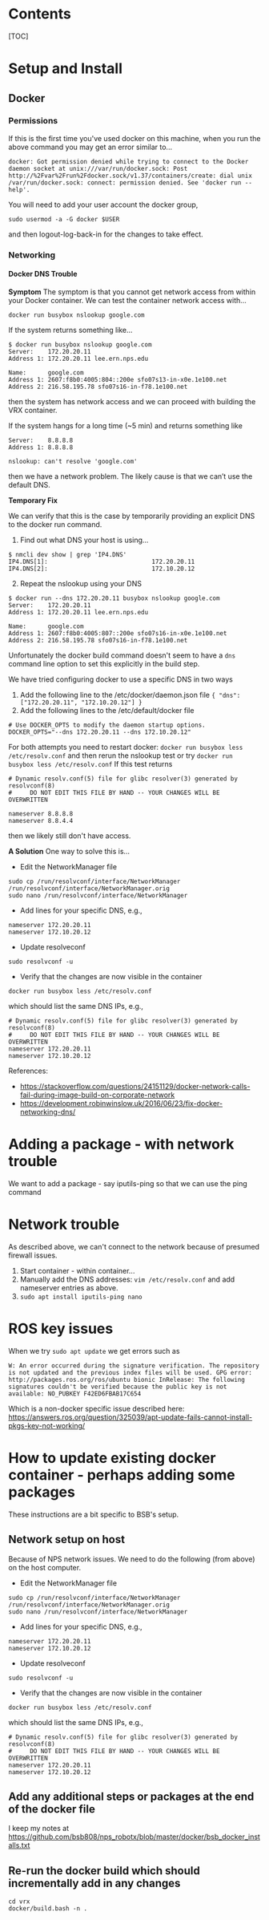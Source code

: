 # Contents
[TOC]


# Setup and Install #

## Docker ##

### Permissions ###
If this is the first time you've used docker on this machine, when you run the above command you may get an error similar to...
```
docker: Got permission denied while trying to connect to the Docker daemon socket at unix:///var/run/docker.sock: Post http://%2Fvar%2Frun%2Fdocker.sock/v1.37/containers/create: dial unix /var/run/docker.sock: connect: permission denied. See 'docker run --help'.
```

You will need to add your user account the docker group,
```
sudo usermod -a -G docker $USER
```
and then logout-log-back-in for the changes to take effect.

### Networking ###

#### Docker DNS Trouble ####

**Symptom**
The symptom is that you cannot get network access from within your Docker container.  We can test the container network access with...

```docker run busybox nslookup google.com```

If the system returns something like…
```
$ docker run busybox nslookup google.com
Server:    172.20.20.11
Address 1: 172.20.20.11 lee.ern.nps.edu

Name:      google.com
Address 1: 2607:f8b0:4005:804::200e sfo07s13-in-x0e.1e100.net
Address 2: 216.58.195.78 sfo07s16-in-f78.1e100.net
```
then the system has network access and we can proceed with building the VRX container.

If the system hangs for a long time (~5 min) and returns something like
```
Server:    8.8.8.8
Address 1: 8.8.8.8

nslookup: can't resolve 'google.com'
```
then we have a network problem. The likely cause is that we can’t use the default DNS.

**Temporary Fix**

We can verify that this is the case by temporarily providing an explicit DNS to the docker run command.

 1. Find out what DNS your host is using...
```
$ nmcli dev show | grep 'IP4.DNS'
IP4.DNS[1]:                             172.20.20.11
IP4.DNS[2]:                             172.10.20.12
```
 2. Repeat the nslookup using your DNS
```
$ docker run --dns 172.20.20.11 busybox nslookup google.com
Server:    172.20.20.11
Address 1: 172.20.20.11 lee.ern.nps.edu

Name:      google.com
Address 1: 2607:f8b0:4005:807::200e sfo07s16-in-x0e.1e100.net
Address 2: 216.58.195.78 sfo07s16-in-f78.1e100.net
```

Unfortunately the docker build command doesn't seem to have a ```dns``` command line option to set this explicitly in the build step.

We have tried configuring docker to use a specific DNS in two ways
 1. Add the following line to the /etc/docker/daemon.json file ```{ "dns": ["172.20.20.11", "172.10.20.12"] }```
 2. Add the following lines to the /etc/default/docker file
```
# Use DOCKER_OPTS to modify the daemon startup options.
DOCKER_OPTS="--dns 172.20.20.11 --dns 172.10.20.12"
```

For both attempts you need to restart docker: ```docker run busybox less /etc/resolv.conf``` and then rerun the nslookup test or try ```docker run busybox less /etc/resolv.conf```  If this test returns
```
# Dynamic resolv.conf(5) file for glibc resolver(3) generated by resolvconf(8)
#     DO NOT EDIT THIS FILE BY HAND -- YOUR CHANGES WILL BE OVERWRITTEN

nameserver 8.8.8.8
nameserver 8.8.4.4
```
then we likely still don't have access.

**A Solution**
One way to solve this is...

* Edit the NetworkManager file
```
sudo cp /run/resolvconf/interface/NetworkManager /run/resolvconf/interface/NetworkManager.orig
sudo nano /run/resolvconf/interface/NetworkManager
```

* Add lines for your specific DNS, e.g.,
```
nameserver 172.20.20.11
nameserver 172.10.20.12
```

* Update resolveconf
```
sudo resolvconf -u
```

* Verify that the changes are now visible in the container
```
docker run busybox less /etc/resolv.conf
```
which should list the same DNS IPs, e.g.,
```
# Dynamic resolv.conf(5) file for glibc resolver(3) generated by resolvconf(8)
#     DO NOT EDIT THIS FILE BY HAND -- YOUR CHANGES WILL BE OVERWRITTEN
nameserver 172.20.20.11
nameserver 172.10.20.12
```

References:

 * https://stackoverflow.com/questions/24151129/docker-network-calls-fail-during-image-build-on-corporate-network
 * https://development.robinwinslow.uk/2016/06/23/fix-docker-networking-dns/

# Adding a package  - with network trouble

We want to add a package - say iputils-ping so that we can use the ping command

# Network trouble

As described above, we can't connect to the network because of presumed firewall issues.

 1. Start container - within container...
 2. Manually add the DNS addresses: `vim /etc/resolv.conf` and add nameserver entries as above.
 3. `sudo apt install iputils-ping nano `

# ROS key issues

When we try `sudo apt update` we get errors such as 
```
W: An error occurred during the signature verification. The repository is not updated and the previous index files will be used. GPG error: http://packages.ros.org/ros/ubuntu bionic InRelease: The following signatures couldn't be verified because the public key is not available: NO_PUBKEY F42ED6FBAB17C654
```

Which is a non-docker specific issue described here: https://answers.ros.org/question/325039/apt-update-fails-cannot-install-pkgs-key-not-working/


# How to update existing docker container - perhaps adding some packages #

These instructions are a bit specific  to BSB's setup.

## Network setup on host  ##

Because of NPS network issues.  We need to do the following (from above) on the host computer.

* Edit the NetworkManager file
```
sudo cp /run/resolvconf/interface/NetworkManager /run/resolvconf/interface/NetworkManager.orig
sudo nano /run/resolvconf/interface/NetworkManager
```

* Add lines for your specific DNS, e.g.,
```
nameserver 172.20.20.11
nameserver 172.10.20.12
```

* Update resolveconf
```
sudo resolvconf -u
```

* Verify that the changes are now visible in the container
```
docker run busybox less /etc/resolv.conf
```
which should list the same DNS IPs, e.g.,
```
# Dynamic resolv.conf(5) file for glibc resolver(3) generated by resolvconf(8)
#     DO NOT EDIT THIS FILE BY HAND -- YOUR CHANGES WILL BE OVERWRITTEN
nameserver 172.20.20.11
nameserver 172.10.20.12
```

## Add any additional steps or packages at the end of the docker file ##

I keep my notes at https://github.com/bsb808/nps_robotx/blob/master/docker/bsb_docker_installs.txt

## Re-run the docker build which should incrementally add in any changes  ##

```
cd vrx
docker/build.bash -n .
```